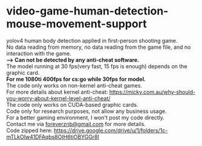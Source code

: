 # video-game-human-detection-mouse-movement-support
yolov4 human body detection applied in first-person shooting game.  
No data reading from memory, no data reading from the game file, and no interaction with the game.  
**--> Can not be detected by any anti-cheat software.**  
The model running at 30 fps(very fast, 15 fps is enough) depends on the graphic card.  
**For me 1080ti 400fps for cs:go while 30fps for model.**  
The code only works on non-kernel anti-cheat games.  
For more details about kernel anti-cheat: https://micky.com.au/why-should-you-worry-about-kernel-level-anti-cheat/  
The code only works on CUDA-based graphic cards.  
Code only for research purposes, not allow any business usage.  
For a better gaming environment, I won't post my code directly.  
Contact me via foreverznb@gmail.com for more details.  
Code zipped here: https://drive.google.com/drive/u/1/folders/1c-mTLkOIw41DFAqbs8OIH6tiOBYGGr8I  
